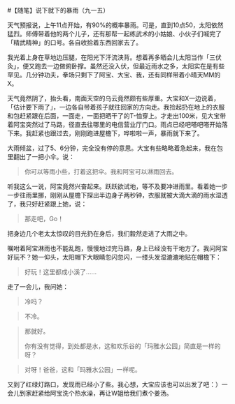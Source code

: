 #【随笔】说下就下的暴雨（九一五）

天气预报说，上午11点开始，有90%的概率暴雨。可是，直到10点50，太阳依然猛烈。师傅带着他的两个儿子，还有那帮一起练武术的小姑娘、小伙子们喊完了「精武精神」的口号。各自收拾着东西回家去了。

我光着上身在草地边压腿，在阳光下汗流浃背。想着再多晒会儿太阳当作「三伏灸」，便又跑去一边做俯卧撑。虽然还没入伏，但最近雨水之多，太阳实在是有些罕见。几分钟功夫，拳场只剩下了阿宝、大宝、我，还有同样带着小晴天MM的X。

天气竟然阴了，抬头看，南面天空的乌云竟然颇有些厚重。大宝和X一边说着，「估计要下雨了」，一边各自带着孩子就往回家的方向走。我捡起扔在地上的衣服和包赶紧跟在后面，一面走，一面把晒干了的T-恤穿上。才走出100米，见大宝带着阿宝突然过了马路，径直去往哪里的电信营业厅门口。雨点已经吧嗒吧嗒开始落下来。我赶紧也跟过去，刚刚跑进屋檐下，哗啦啦一声，暴雨就下来了。

大雨倾盆，过了5、6分钟，完全没有停的意思。大宝有些略略着急起来，我在包里翻出了一把小伞。说：

> 你可以等雨小些，打着这把伞。我和阿宝可以淋雨回去。

听我这么一说，阿宝竟然兴奋起来。跃跃欲试地，等不及要冲进雨里。看着她一步一步往雨里挪，刚刚从屋檐下探出半边身子两秒钟，衣服就被大滴大滴的雨水湿透了，我只好赶紧跟上她，说：

> 那走吧，Go！

把身边几个老太太惊叹的目光扔在身后，我们毅然走进了大雨之中。

嘱咐着阿宝淋雨也不能乱跑，慢慢地过完马路，身上已经没有干地方了。我问阿宝好玩不？她一仰头，太阳帽下大眼睛忽闪忽闪，一缕头发湿漉漉地贴在帽檐下：

> 好玩！这里都成小溪了……

走了一会儿，我问她：

> 冷吗？

> 不冷。

> 那就好。
>
> 你有没有觉得，到处都是水，这和欢乐谷的「玛雅水公园」简直是一样的呀？

> 对呀！爸爸，这和「玛雅水公园」一样呢。

又到了红绿灯路口，发现雨已经小了些。我心想，大宝应该也可以出发了吧：）一会儿到家赶紧给阿宝洗个热水澡，再让W姐给我们煮个姜汤。